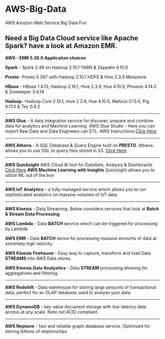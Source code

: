 # AWS-Big-Data
AWS Amazon Web Service Big Data Fun

Need a Big Data Cloud service like Apache Spark?  have a look at Amazon EMR.
-----------------
**AWS - EMR 5.36.0 Application choices**

**Spark** - Spark 2.48 on Hadoop 2.10.1 YARN & Zeppelin 0.10.0

**Presto**- Presto 0.267 with Hadoop 2.10.1 HDFS & Hive 2.3.9 Metastore

**HBase** - HBase 1.4.13, Hadoop 2.10.1, Hive 2.3.9, Hue 4.10.0, Phoenix 4.14.3 & Zookeeper 3.4.14

**Hadoop**- Hadoop Core 2.10.1, Hive 2.3.9, Hue 4.10.0, Mahout 0.13.0, Pig 0.17.0 & Tez 0.9.2

------------------
**AWS Glue** - A data integration service for discover, prepare and combine data for analytics and Machine Learning.  AWS Glue Studio - Here you can import Raw Data and Data Engineers can ETL. AWS Instructions [Click Here](https://github.com/michaelmaxi/AWS-Big-Data/tree/main/Glue)

------------------
**AWS Athena** - A SQL Database & Query Engine built on **PRESTO**.  Athena allows you to use SQL to query files stored in S3. 
[Click Here](https://github.com/michaelmaxi/AWS-Big-Data/tree/main/Athena)

------------------
**AWS Quicksight** AWS Cloud BI tool for DataSets, Analysis & Dashboards [Click Here](https://github.com/michaelmaxi/AWS-Big-Data/tree/main/QuickSight)
**AWS Machine Learning with Insights** Quicksight allows you to utilize ML out of the box

------------------
**AWS IoT Analytics** - a fully-managed service which allows you to run sophisticated analytics on massive volumes of IoT data.

------------------
**AWS Kinesis** - Data Streaming.  Below considers services that look at **Batch & Stream Data Processing**.

**AWS Lambda** - Data **BATCH** service which can be triggered for processing by Lambda

**AWS EMR** - Data **BATCH** serive for processing massive amounts of data at extremely high velocity.  

**AWS Kinesis Firehouse** - Easy way to capture, transform and load Data **STREAMS** into AWS Data stores.

**AWS Kinesis Data Analystics** - Data **STREAM** processing allowing for aggregations and filtering.

------------------
**AWS Redshift** - Data warehouse for storing large amounts of transactional data, perfect for an OLAP database used to analyse your data.

------------------
**AWS DynamoDB** - key value document storage with low-latency data access at any scale. Note not ACID compliant.  

------------------
**AWS Neptune** - fast and reliable graph database service.  Optimized for storing billions of relationships

